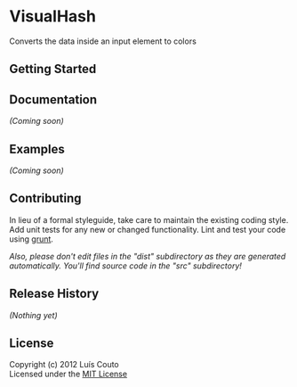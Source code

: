 # VisualHash

Converts the data inside an input element to colors

## Getting Started

## Documentation
_(Coming soon)_

## Examples
_(Coming soon)_

## Contributing
In lieu of a formal styleguide, take care to maintain the existing coding
style. Add unit tests for any new or changed functionality. Lint and test your
code using [grunt](https://github.com/cowboy/grunt).

_Also, please don't edit files in the "dist" subdirectory as they are generated
automatically. You'll find source code in the "src" subdirectory!_

## Release History
_(Nothing yet)_

## License
Copyright (c) 2012 Luís Couto  
Licensed under the [MIT License](http://couto.mit-license.org)
